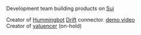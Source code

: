 Development team building products on [Sui](https://sui.io/)

Creator of [Hummingbot](https://hummingbot.org/) [Drift](https://www.drift.trade/) connector. [demo video](https://www.youtube.com/watch?v=Q3fga1fGIHY&ab_channel=ufahamu-labs)  
Creator of [valuencer](www.valuencer.app) (on-hold)  

